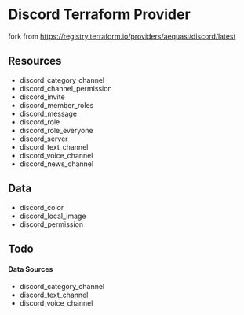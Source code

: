 # Discord Terraform Provider

fork from
https://registry.terraform.io/providers/aequasi/discord/latest

## Resources

* discord_category_channel
* discord_channel_permission
* discord_invite
* discord_member_roles
* discord_message
* discord_role
* discord_role_everyone
* discord_server
* discord_text_channel
* discord_voice_channel
* discord_news_channel

## Data

* discord_color
* discord_local_image
* discord_permission

## Todo

#### Data Sources

* discord_category_channel
* discord_text_channel
* discord_voice_channel
